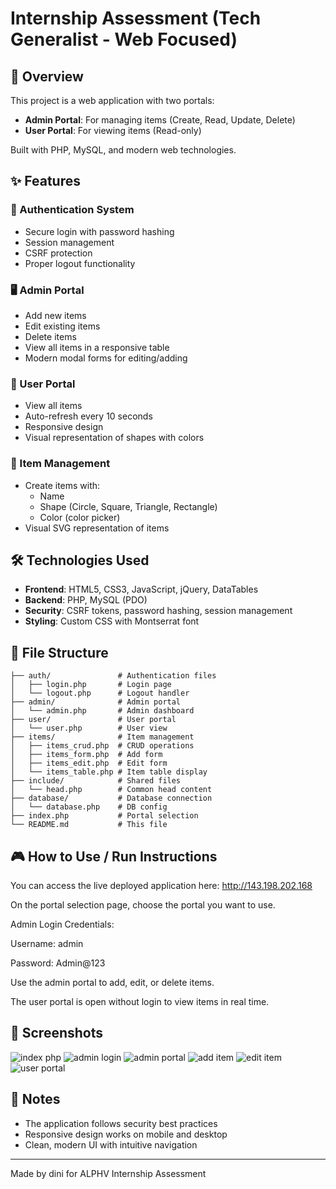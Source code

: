 # Internship Assessment (Tech Generalist - Web Focused)

## 📌 Overview
This project is a web application with two portals:
- **Admin Portal**: For managing items (Create, Read, Update, Delete)
- **User Portal**: For viewing items (Read-only)

Built with PHP, MySQL, and modern web technologies.

## ✨ Features

### 🔐 Authentication System
- Secure login with password hashing
- Session management
- CSRF protection
- Proper logout functionality

### 🖥️ Admin Portal
- Add new items
- Edit existing items
- Delete items
- View all items in a responsive table
- Modern modal forms for editing/adding

### 👤 User Portal
- View all items
- Auto-refresh every 10 seconds
- Responsive design
- Visual representation of shapes with colors

### 🎨 Item Management
- Create items with:
  - Name
  - Shape (Circle, Square, Triangle, Rectangle)
  - Color (color picker)
- Visual SVG representation of items

## 🛠️ Technologies Used
- **Frontend**: HTML5, CSS3, JavaScript, jQuery, DataTables
- **Backend**: PHP, MySQL (PDO)
- **Security**: CSRF tokens, password hashing, session management
- **Styling**: Custom CSS with Montserrat font

## 📂 File Structure
```
├── auth/               # Authentication files
│   ├── login.php       # Login page
│   └── logout.php      # Logout handler
├── admin/              # Admin portal
│   └── admin.php       # Admin dashboard
├── user/               # User portal
│   └── user.php        # User view
├── items/              # Item management
│   ├── items_crud.php  # CRUD operations
│   ├── items_form.php  # Add form
│   ├── items_edit.php  # Edit form
│   └── items_table.php # Item table display
├── include/            # Shared files
│   └── head.php        # Common head content
├── database/           # Database connection
│   └── database.php    # DB config
├── index.php           # Portal selection
└── README.md           # This file
```
## 🎮 How to Use / Run Instructions
You can access the live deployed application here: http://143.198.202.168

On the portal selection page, choose the portal you want to use.

Admin Login Credentials:

Username: admin

Password: Admin@123

Use the admin portal to add, edit, or delete items.

The user portal is open without login to view items in real time.

## 🎨 Screenshots

![index php](https://github.com/user-attachments/assets/45ce5948-3833-4d83-967c-2fb748149097)
![admin login](https://github.com/user-attachments/assets/92bfa893-e374-415d-9ea0-280a982365ce)
![admin portal](https://github.com/user-attachments/assets/8caace2a-11eb-4669-8a45-849c18566b7e)
![add item](https://github.com/user-attachments/assets/3869b9a7-2e17-4e38-8b51-781a1e6220f4)
![edit item](https://github.com/user-attachments/assets/3cdb4344-607c-4c26-89a6-5d27bd229a26)
![user portal](https://github.com/user-attachments/assets/33bada7b-69d8-43e1-859b-feada84c8dd3)

## 📝 Notes
- The application follows security best practices
- Responsive design works on mobile and desktop
- Clean, modern UI with intuitive navigation


---

Made by dini for ALPHV Internship Assessment
